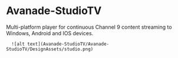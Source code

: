 # Avanade-StudioTV
Multi-platform player for continuous Channel 9 content streaming to Windows, Android and IOS devices.

      ![alt text](Avanade-StudioTV/Avanade-StudioTV/DesignAssets/studio.png)
    
